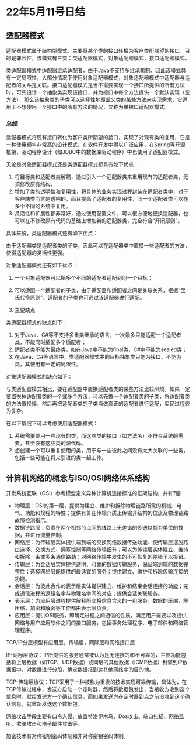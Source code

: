 # 22年5月11号日结

## 适配器模式

适配器模式属于结构型模式，主要将某个类的接口转换为客户类所期望的接口，目的是兼容性，该模式有三类：类适配器模式，对象适配器模式，接口适配器模式。

类适配器模式中适配器继承适配者，由于Java不支持多继承机制，因此该模式具有一定局限性，大部分情况下使用对象适配器模式，对象适配器模式中适配器与适配者的关系是关联。接口适配器模式是当不需要实现一个接口所提供的所有方法时，可先设计一个抽象类实现该接口，并为接口中每个方法提供一个默认实现（空方法），那么该抽象类的子类可以选择性地覆盖父类的某些方法来实现需求，它适用于不想使用一个接口中的所有方法的情况，又称为单接口适配器模式。

### 总结

适配器模式将现有接口转化为客户类所期望的接口，实现了对现有类的复用，它是一种使用频率非常高的设计模式，在软件开发中得以广泛应用，在Spring等开源框架、驱动程序设计（如JDBC中的数据库驱动程序）中也使用了适配器模式。

无论是对象适配器模式还是类适配器模式都具有如下优点：

1. 将目标类和适配者类解耦，通过引入一个适配器类来重用现有的适配者类，无须修改原有结构。
2. 增加了类的透明性和复用性，将具体的业务实现过程封装在适配者类中，对于客户端类而言是透明的，而且提高了适配者的复用性，同一个适配者类可以在多个不同的系统中复用。
3. 灵活性和扩展性都非常好，通过使用配置文件，可以很方便地更换适配器，也可以在不修改原有代码的基础上增加新的适配器类，完全符合“开闭原则”。

具体来说，类适配器模式还有如下优点：

由于适配器类是适配者类的子类，因此可以在适配器类中置换一些适配者的方法，使得适配器的灵活性更强。

对象适配器模式还有如下优点：

1. 一个对象适配器可以把多个不同的适配者适配到同一个目标；
2. 可以适配一个适配者的子类，由于适配器和适配者之间是关联关系，根据“里氏代换原则”，适配者的子类也可通过该适配器进行适配。

1. 主要缺点

类适配器模式的缺点如下：

1. 对于Java、C#等不支持多重类继承的语言，一次最多只能适配一个适配者类，不能同时适配多个适配者；
2. 适配者类不能为最终类，如在Java中不能为final类，C#中不能为sealed类；
3. 在Java、C#等语言中，类适配器模式中的目标抽象类只能为接口，不能为类，其使用有一定的局限性。

对象适配器模式的缺点如下：

与类适配器模式相比，要在适配器中置换适配者类的某些方法比较麻烦。如果一定要置换掉适配者类的一个或多个方法，可以先做一个适配者类的子类，将适配者类的方法置换掉，然后再把适配者类的子类当做真正的适配者进行适配，实现过程较为复杂。

在以下情况下可以考虑使用适配器模式：

1. 系统需要使用一些现有的类，而这些类的接口（如方法名）不符合系统的需要，甚至没有这些类的源代码。
2. 想创建一个可以重复使用的类，用于与一些彼此之间没有太大关联的一些类，包括一些可能在将来引进的类一起工作。

## 计算机网络的概念与ISO/OSI网络体系结构

开发系统互联（OSI）参考模型定义异种计算机连接标准的框架结构，共有7层

- 物理层：OSI的第一层，提供为建立、维护和拆除物理链路所需的机械、电气、功能和规程的特性；提供有关在传输介质上传输非结构的位流及物理链路故障检测指示。
- 数据链路层：负责在两个相邻节点间的线路上无差错的传送以帧为单位的数据，并进行流量控制。
- 网络层：为传输层实体提供端到端的交换网络数据传送功能、使传输层摆脱路由选择、交换方式、拥塞控制等网络传输细节；可以为传输层实体建立、维持和拆除一条或多条通信路劲；对网络传输中发生的不可恢复的差错予以报错。
- 传输层：为会话层实体提供透明、可靠的数据传输服务，保证端到端的数据完整性；选择网络层能提供的最适宜的服务；提供建立、维护和拆除传输连接的功能。
- 会话层：为彼此合作的表示层实体提供建立、维护和结束会话连接的功能；完成通信进程的逻辑名字与物理名字间的对应；提供会话关联服务。
- 表示层：为应用层进程提供解释所交换信息含义的一组服务。数据的压缩，解压缩，加密和解密等工作都由表示层负责。
- 应用层：提供OSI服务，即确定进程之间通信的性质，满足用户需要以及提供网络与用户应用软件之间的接口服务，包括事务处理程序、电子邮件和网络管理程序。

TCP/IP分层模型有应用层，传输层，网际层和网络接口层

IP-网际层协议：IP所提供的服务通常被认为是无连接的和不可靠的，主要功能包括将上层数据（如TCP、UDP数据）或同层的其他数据（ICMP数据）封装到IP数据报中，对数据进行分段，确定数据报到达其他网络中的目的地。

TCP-传输层协议：TCP采用了一种被称为重发的技术实现可靠传输，具体为，在TCP传输过程中，发送方启动一个定时器，然后将数据包发出，当接收方收到这个信息时，就给发送方一个确认信息，而如果发送方在定时器到点之前没收到这个确认信息，就重新发送这个数据包。

网络攻击手段主要有口令入侵、放置特洛伊木马、Dos攻击、端口扫描、网络监听、欺骗攻击和电子邮件攻击等。

加密技术有对称密钥密码体制和非对称密钥密码体制。